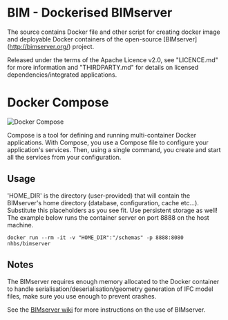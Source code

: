 # BIM - Dockerised BIMserver

The source contains Docker file and other script for creating docker image and deployable Docker containers of the open-source [BIMserver] (http://bimserver.org/) project.

Released under the terms of the Apache Licence v2.0, see "LICENCE.md" for more information and "THIRDPARTY.md" for details on licensed dependencies/integrated applications.

Docker Compose
==============
![Docker Compose](logo.png?raw=true "Docker Compose Logo")

Compose is a tool for defining and running multi-container Docker applications.
With Compose, you use a Compose file to configure your application's services.
Then, using a single command, you create and start all the services
from your configuration.



## Usage

'HOME\_DIR' is the directory (user-provided) that will contain the BIMserver's home directory (database, configuration, cache etc...). Substitute this placeholders as you see fit. Use persistent storage as well! The example below runs the container server on port 8888 on the host machine.

```
docker run --rm -it -v "HOME_DIR":"/schemas" -p 8888:8080 nhbs/bimserver
```

## Notes

The BIMserver requires enough memory allocated to the Docker container to handle serialisation/deserialisation/geometry generation of IFC model files, make sure you use enough to prevent crashes.

See the [BIMserver wiki](http://github.com/opensourceBIM/BIMserver/wiki/) for more instructions on the use of BIMserver.

